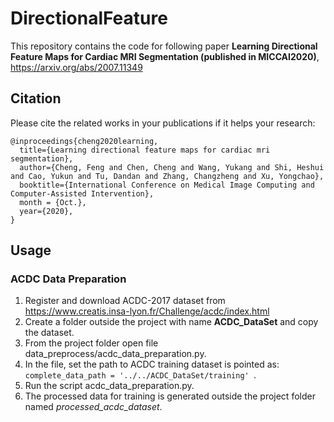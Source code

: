 # DirectionalFeature

This repository contains the code for following paper **Learning Directional Feature Maps for Cardiac MRI Segmentation (published in MICCAI2020)**, https://arxiv.org/abs/2007.11349

## Citation

Please cite the related works in your publications if it helps your research:

```
@inproceedings{cheng2020learning,
  title={Learning directional feature maps for cardiac mri segmentation},
  author={Cheng, Feng and Chen, Cheng and Wang, Yukang and Shi, Heshui and Cao, Yukun and Tu, Dandan and Zhang, Changzheng and Xu, Yongchao},
  booktitle={International Conference on Medical Image Computing and Computer-Assisted Intervention},
  month = {Oct.},
  year={2020},
}
```
## Usage

### ACDC Data Preparation
1. Register and download ACDC-2017 dataset from https://www.creatis.insa-lyon.fr/Challenge/acdc/index.html
2. Create a folder outside the project with name **ACDC_DataSet** and copy the dataset.
3. From the project folder open file data_preprocess/acdc_data_preparation.py.
4. In the file, set the path to ACDC training dataset is pointed as: ```complete_data_path = '../../ACDC_DataSet/training' ```.
5. Run the script acdc_data_preparation.py.
6. The processed data for training is generated outside the project folder named *processed_acdc_dataset*.
